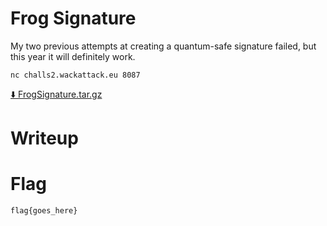 # Frog Signature

My two previous attempts at creating a quantum-safe signature failed, but this year it will definitely work.

```
nc challs2.wackattack.eu 8087
```

[⬇️ FrogSignature.tar.gz](./FrogSignature.tar.gz)

# Writeup

<Enter writeup here>

# Flag

```
flag{goes_here}
```